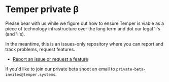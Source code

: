 # Temper private &beta;

Please bear with us while we figure out how to ensure Temper is viable
as a piece of technology infrastructure over the long term and dot our
legal 'i's (and 'ı's).

In the meantime, this is an issues-only repository where you can
report and track problems, request features.

- [Report an issue or request a feature][ISSUES]

If you'd like to join our private beta shoot an email to
`private-beta-invites@temper.systems`.

[ISSUES]: https://github.com/temperlang/temper/issues
